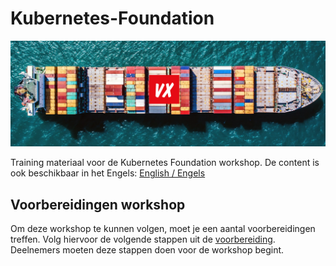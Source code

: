 # Kubernetes-Foundation

![Kubernetes Training Logo](images/kubetraining.png)

Training materiaal voor de Kubernetes Foundation workshop. De content is ook beschikbaar in het Engels: [English / Engels](INTRO.md)

## Voorbereidingen workshop

Om deze workshop te kunnen volgen, moet je een aantal voorbereidingen treffen. Volg hiervoor de volgende stappen uit de [voorbereiding](workshop/nl/voorbereiding.md). Deelnemers moeten deze stappen doen voor de workshop begint.
